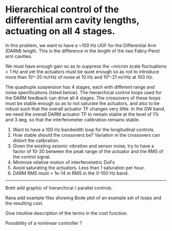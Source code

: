 # Hierarchical control of the differential arm cavity lengths, actuating on all 4 stages.

In this problem, we want to have a ~100 Hz UGF for the Differential Arm (DARM)
length. This is the difference in the length of the two Fabry-Perot arm cavities.

We must have enough gain so as to suppress the ~micron scale fluctuations < 1 Hz
and yet the actuators must be quiet enough so as not to introduce more than
10^-20 m/rHz of noise at 10 Hz and 10^-21 m/rHz at 100 Hz.

The quadruple suspension has 4 stages, each with different range and noise
specifications (listed below). The hierarchical control loops used for the
DARM feedback can drive all 4 stages. The crossovers of these loops must be
stable enough so as to not saturate the actuators, and also to be robust such
that the overall actuator TF changes very little. In the GW band, we need the
overall DARM actuator TF to remain stable at the level of 1% and 3 deg. so that
the interferometer calibration remains stable.



1. Want to have a 100 Hz bandwidth loop for the longitudinal controls.
2. How stable should the crossovers be? Variation in the crossovers can distort the calibration.
3. Given the existing seismic vibration and sensor noise, try to have a factor of 10-30 between the peak range of the actuator and the RMS of the control signal.
4. Minimize relative motion of interferometric DoFs
5. Avoid saturating the actuators. Less than 1 saturation per hour.
6. DARM RMS must < 1e-14 m RMS in the 0-100 Hz band.

----

Brett add graphic of hierarchical / parallel controls.

Rana add example files showing Bode plot of an example set of loops and the resulting cost.

Give intuitive description of the terms in the cost function.

Possibility of a nonlinear controller ?